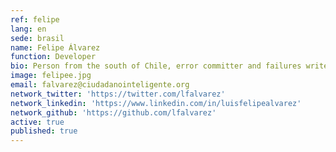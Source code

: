 ```yaml
---
ref: felipe
lang: en
sede: brasil
name: Felipe Álvarez
function: Developer
bio: Person from the south of Chile, error committer and failures writer.
image: felipee.jpg
email: falvarez@ciudadanointeligente.org
network_twitter: 'https://twitter.com/lfalvarez'
network_linkedin: 'https://www.linkedin.com/in/luisfelipealvarez'
network_github: 'https://github.com/lfalvarez'
active: true
published: true
---
```

